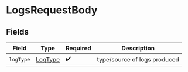 # LogsRequestBody


## Fields

| Field                                     | Type                                      | Required                                  | Description                               |
| ----------------------------------------- | ----------------------------------------- | ----------------------------------------- | ----------------------------------------- |
| `logType`                                 | [LogType](../../models/shared/LogType.md) | :heavy_check_mark:                        | type/source of logs produced              |